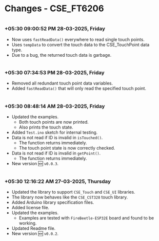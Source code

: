 
# Changes - CSE_FT6206


#
### **+05:30 09:00:52 PM 28-03-2025, Friday**

  - Now uses `fastReadData()` everywhere to read single touch points.
  - Uses `tempData` to convert the touch data to the CSE_TouchPoint data type.
  - Due to a bug, the returned touch data is garbage.

#
### **+05:30 07:34:53 PM 28-03-2025, Friday**

  - Removed all redundant touch point data variables.
  - Added `fastReadData()` that will only read the specified touch point.

#
### **+05:30 08:48:14 AM 28-03-2025, Friday**

  - Updated the examples.
    - Both touch points are now printed.
    - Also prints the touch state.
  - Added `Test.ino` sketch for internal testing.
  - Data is not read if ID is invalid in `isTouched()`.
    - The function returns immediately.
    - The touch point state is now correctly checked.
  - Data is not read if ID is invalid in `getPoint()`.
    - The function returns immediately.
  - New version 🆕 `v0.0.3`.

#
### **+05:30 12:16:22 AM 27-03-2025, Thursday**

  - Updated the library to support `CSE_Touch` and `CSE_UI` libraries.
  - The library now behaves like the `CSE_CST328` touch library.
  - Added Arduino library specification files.
  - Added license file.
  - Updated the examples.
    - Examples are tested with `FireBeetle-ESP32E` board and found to be working.
  - Updated Readme file.
  - New version 🆕 `v0.0.2`.
